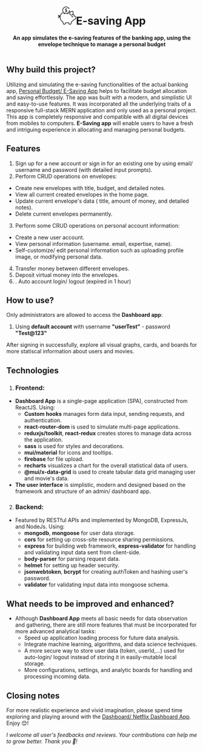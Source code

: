 <div align="center">
  <h1> <img src="https://raw.githubusercontent.com/JohnnyDiep1021/Personal-Budget-App/main/Frontend/img/eSaving-logo48.png" alt="Personal Budget/ E=saving logo"/>E-saving App</h1>
  <strong>An app simulates the e-saving features of the banking app, using the envelope technique to manage a personal budget</strong><br>
</div>
<br>

## Why build this project?
Utilizing and simulating the e-saving functionalities of the actual banking app, [Personal Budget/ E-Saving App](https://personal-budget-f770f.web.app/auth) helps to facilitate budget allocation and saving effortlessly. The app was built with a modern, and simplistic UI and easy-to-use features. It was incorporated all the underlying traits of a responsive full-stack MERN application and only used as a personal project. This app is completely responsive and compatible with all digital devices from mobiles to computers. **E-Saving app** will enable users to have a fresh and intriguing experience in allocating and managing personal budgets.

## Features
1. Sign up for a new account or sign in for an existing one by using email/ username and password (with detailed input prompts).
2. Perform CRUD operations on envelopes:
  + Create new envelopes with title, budget, and detailed notes.
  + View all current created envelopes in the home page.
  + Update current envelope's data ( title, amount of money, and detailed notes).
  + Delete current envelopes permanently.
3. Perform some CRUD operations on personal account information:
  + Create a new user account.
  + View personal information (username. email, expertise, name).
  + Self-customize/ edit personal information such as uploading profile image, or modifying personal data. 
4. Transfer money between different envelopes.
5. Deposit virtual money into the envelopes.
6. . Auto account login/ logout (expired in 1 hour)

## How to use?
Only administrators are allowed to access the **Dashboard app**:
  1. Using **default account** with username **"userTest"** - password **"Test@123"**

After signing in successfully, explore all visual graphs, cards, and boards for more statiscal information about users and movies.
  
## Technologies
1) ### Frontend:
- **Dashboard App** is a single-page application (SPA), constructed from ReactJS. Using:
  + **Custom hooks** manages form data input, sending requests, and authentication.
  + **react-router-dom** is used to simulate multi-page applications.
  + **reduxjs/toolkit**, **react-redux** creates stores to manage data across the application.
  + **sass** is used for styles and decorations.
  + **mui/material** for icons and tooltips.
  + **firebase** for file upload.
  + **recharts** visualizes a chart for the overall statistical data of users.
  + **@mui/x-data-grid** is used to create tabular data grid managing user and movie's data.
- **The user interface** is simplistic, modern and designed based on the framework and structure of an admin/ dashboard app.

2) ### Backend:
- Featured by RESTful APIs and implemented by MongoDB, ExpressJs, and NodeJs. Using:
  + **mongodb**, **mongoose** for user data storage.
  + **cors** for setting up cross-site resource sharing permissions.
  + **express** for building web framework, **express-validator** for handling and validating input data sent from client-side.
  + **body-parser** for parsing request data.
  + **helmet** for setting up header security.
  + **jsonwebtoken**, **bcrypt** for creating authToken and hashing user's password.
  + **validator** for validating input data into mongoose schema.

## What needs to be improved and enhanced?
- Although **Dashboard App** meets all basic needs for data observation and gathering, there are still more features that must be incorporated for more advanced analytical tasks:
  +  Speed up application loading process for future data analysis.
  +  Integrate machine learning, algorithms, and data science techniques.
  +  A more secure way to store user data (token, userId,...) used for auto-login/ logout instead of storing it in easily-mutable local storage.
  +  More configurations, settings, and analytic boards for handling and processing incoming data.

## Closing notes
For more realistic experience and vivid imagination, please spend time exploring and playing around with the [Dashboard/ Netflix Dashboard App](https://netflix-dashboard-app.web.app/login). Enjoy :blush:! 

*I welcome all user's feedbacks and reviews. Your contributions can help me to grow better. Thank you :handshake:!*

